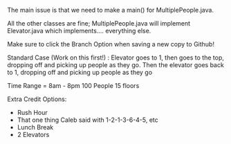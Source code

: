The main issue is that we need to make a main() for MultiplePeople.java.

All the other classes are fine; MultiplePeople.java will implement Elevator.java which implements.... everything else.

Make sure to click the Branch Option when saving a new copy to Github!

Standard Case (Work on this first!) :
  Elevator goes to 1, then goes to the top, dropping off and picking up people as they go.
  Then the elevator goes back to 1, dropping off and picking up people as they go

Time Range = 8am - 8pm
100 People
15 floors


Extra Credit Options: 
  - Rush Hour
  - That one thing Caleb said with 1-2-1-3-6-4-5, etc
  - Lunch Break
  - 2 Elevators


